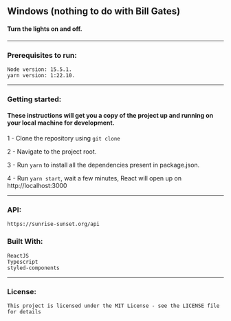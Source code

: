 ## Windows (nothing to do with Bill Gates)
#### Turn the lights on and off.

---

### Prerequisites to run:

    Node version: 15.5.1.
    yarn version: 1:22.10.

---  

### Getting started:

#### These instructions will get you a copy of the project up and running on your local machine for development.

1 - Clone the repository using `git clone`

2 - Navigate to the project root.

3 - Run `yarn` to install all the dependencies present in package.json.

4 - Run `yarn start`, wait a few minutes, React will open up on http://localhost:3000

---

### API:
    https://sunrise-sunset.org/api

### Built With:
    ReactJS
    Typescript
    styled-components

---

### License:
    This project is licensed under the MIT License - see the LICENSE file for details